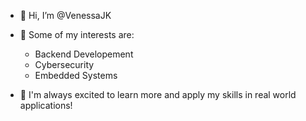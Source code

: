 - 👋 Hi, I’m @VenessaJK
  
- 👀 Some of my interests are:
  - Backend Developement
  - Cybersecurity
  - Embedded Systems

- 🌱 I'm always excited to learn more and apply my skills in real world applications!
